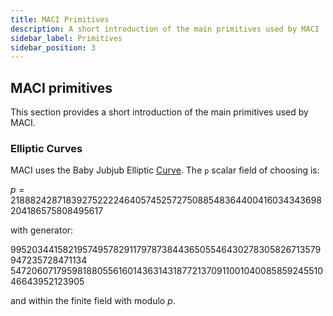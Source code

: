```yaml
---
title: MACI Primitives
description: A short introduction of the main primitives used by MACI
sidebar_label: Primitives
sidebar_position: 3
---
```


## MACI primitives

This section provides a short introduction of the main primitives used by MACI.

### Elliptic Curves

MACI uses the Baby Jubjub Elliptic [Curve](https://iden3-docs.readthedocs.io/en/latest/_downloads/33717d75ab84e11313cc0d8a090b636f/Baby-Jubjub.pdf). The `p` scalar field of choosing is:

$p=21888242871839275222246405745257275088548364400416034343698204186575808495617$

with generator:

$995203441582195749578291179787384436505546430278305826713579947235728471134$
$5472060717959818805561601436314318772137091100104008585924551046643952123905$

and within the finite field with modulo $p$.

<!-- TODO: fix math expressions - current syntax creates compilation errors -->
<!-- https://docusaurus.io/docs/markdown-features/math-equations -->

<!-- ### Key Pairs

MACI uses Node.js's `crypto.randomBytes(32)` function to generate a cryptographically strong pseudorandom 32-byte value, as well as an algorithm to prevent modulo bias. In pseudocode this is:

```python
lim = 2 ** 256
min = lim - p
rand = null
while true:
    rand = BigInt(crypto.getRandomBytes(32))
    if rand >= min:
        break

privKey = rand % p
```

A public key is a point on the Baby Jubjub [curve](https://iden3-docs.readthedocs.io/en/latest/_downloads/33717d75ab84e11313cc0d8a090b636f/Baby-Jubjub.pdf), which is deterministically derived from a private key `s`.

### Message Signing

To sign messages, MACI uses the Edwards-curve Digital Signature Algorithm (EdDSA), implemented by [iden3](https://iden3-docs.readthedocs.io/en/latest/iden3_repos/research/publications/zkproof-standards-workshop-2/ed-dsa/ed-dsa.html#ed-dsa).

### Hash Functions

MACI uses the Poseidon hash function, which is proven to be very efficient in ZK applications. Poseidon accepts $n$ inputs and produces 1 output:

$y = \mathsf{poseidon_n}([x_1, x_2, ..., x_n])$

Also, SHA256 is used to compress public inputs to a circuit into a single field element in the finite field $F$ mod $p$.

### Message Encryption

In order to encrypt messages, MACI uses Poseidon in DuplexSponge [mode](https://dusk.network/uploads/Encryption-with-Poseidon.pdf). This provides an encryption function and a decryption function:

- $C$ as $\mathsf{poseidonEncrypt}(k_s[0], k_s[1], N, l, t[])$
- $\mathsf{poseidonDecrypt}(k_s[0], k_s[1], N, l, C)$

In more details,

- $k_s$ is the shared key, a point on the Baby Jubjub curve
- $N$ is the nonce, which we hardcode to 0
- $l$ is the length of the plaintext $t[]$

The implementation can be found [here](https://github.com/weijiekoh/circomlib/).

### Shared Key Generation

The ECDH algorithm is used to generate a shared key, which is then used to encrypt each message. This allows to create messages which are only decryptable by the coordinator and the person sending the message.

In more details:

- The coordinator's public key $cPk$ is known to all. Their private key $cSk$ is secret.

- When the user publishes a message (i.e. casts a vote), they generate an ephemeral keypair with private key $eSk$ and public key $ePk$.

- The user generates the shared key $k$ using the coordinator's public key $cPk$ and the user's ephemeral private key $eSk$.

- The user encrypts the command and signature with $k$ to form a message.

- The user sends their ephemeral public key $ePk$ along with the ciphertext. The coordinator can recover the same shared key using their private key $cSk$ and the given ephemeral public key $ePk$.

### Merkle Trees

Rather than using Binary merkle trees, MACI uses Quinary merkle trees (5 leaves per node). This allows for more gas efficient computation using the Poseidon hash function.

#### Accumulator queue

This contract holds user sign-ups and messages. When a leaf is inserted into the `AccQueue`, the merkle root is not updated yet, instead the leaf is updated or the root of a subtree is re-computed. The smart contract exposes three functions:

- `enqueue(leaf)`: Enqueues a leaf into a subtree
  four out of five times it is invoked, an enqueue operation may or may not require the contract to perform a hash function. When it does, only up to $t_d$ required number of hashes need to be computed
- `mergeSubRoots()`: Merge all subtree roots into the shortest possible Merkle tree to fit
  Before computing the main Merkle root, it is necessary to compute the smallSRTroot (the smallest subroot tree root). This is the Merkle root of a tree which is small enough to fit all the subroots
  function which allows the coordinator to specify the number of queue operations to execute. The entire tree may be merged in a single transaction, or it may not.
- `merge()`: Calculate the Merkle root of all the leaves at height $d_t$

### Domain Objects

#### Verifying Keys

A verifying key $vk$ is comprised of the following elements:

1. $\alpha$, a point in the curve on which $G_1$ is defined
2. $\beta$, a point in the curve on which $G_2$ is defined
3. $\gamma$, a point in the curve on which $G_2$ is defined
4. $\delta$, a point in the curve on which $G_2$ is defined
5. $ic[]$, a list of points in the curve on which $G_1$ is defined

A verifying key is used to validate a zk-SNARK proof. Each unique permutation of parameters to a particular circuit has a different verifying key.

#### Private Keys

MACI's private keys allow users to send and decrypt messages. This key translates to a scalar point on the Baby Jubjub ellpitic curve. All keys are serialized with the prefix `macisk`.

#### Public Keys

Public keys also translate to a point on the Baby Jubjub elliptic curve, and is derived from the private key $k$. These are serialized with the prefix `macipk`.

#### Key Pair

A Key Pair is a private key and its corresponding public key.

#### Command

A command represents an action that a user may take. Such as casting a vote in a poll or changing their public key if bribed. It is made up of the following parameters:

| Symbol       | Name                    | Size | Description                                                                                        |
| ------------ | ----------------------- | ---- | -------------------------------------------------------------------------------------------------- |
| $cm_i$       | State index             | 50   | State leaf index where the signing key is located                                                  |
| $cm_{p_{x}}$ | Public key x-coordinate | 253  | If no change is necessary this parameter should reflect the current public key's x-coordinate      |
| $cm_{p_{y}}$ | Public key y-coordinate | 253  | If no change is necessary this parameter should reflect the current public key's y-coordinate      |
| $cm_{i_{v}}$ | Vote option index       | 50   | Option state leaf index of preference to assign the vote for                                       |
| $cm_w$       | Voting weight           | 50   | Voice credit balance allocation, this is an arbitary value dependent on a user's available credits |
| $cm_n$       | Nonce                   | 50   | State leaf's index of actions committed plus one                                                   |
| $cm_{id}$    | Poll id                 | 50   | The poll's identifier to cast in regard to                                                         |
| $cm_s$       | Salt                    | 253  | An entropy value to inhibit brute force attacks                                                    |

#### Message

A message is an encrypted command using the shared key $k_s$ between the voter and the coordinator. The plaintext $t$ is computed as such:

$t = [p, cm_{p_{x}}, cm_{p_{y}}, cm_s, R8[0], R8[1], S]$

While the message can be computed with the formula below:

$M$ = $\mathsf{poseidonEncrypt}(k_s[0], k_s[1], cm_n, 7, t)$

#### Decrypting a message

To decrypt a message using $k_s$ is expressed as

$[p, R8[0], R8[1], cm_s]$ = $\mathsf{poseidonDecrypt}(M, k_s[0], k_s[1], cm_n, 7)$

To unpack $p$ to it's original five parameters, it must be seperated into 50 bit values from the parent 250 bit value. To extract 50 bits at byte $n$, we:

1. initialise 50 bits
2. shift left by $n$ bits
3. bitwise AND with $p$
4. shift right by $n$ bits

### Ballot

A Ballot represents a particular user's votes in a poll, as well as their next valid nonce. It is akin to a voting slip, which belongs to only one voter and contains a list of their choices.

| Symbol    | Name                       | Comments                                                                   |
| --------- | -------------------------- | -------------------------------------------------------------------------- |
| $blt_{v}$ | An array of vote weights   | $blt_{v[i]}$ refers to the vote weights assigned to vote option $i$        |
| $blt_n$   | The current nonce          | Starts from 0 and increments, so the first valid command must have nonce 1 |
| $blt_d$   | The vote option tree depth |                                                                            |

The hash $blt$ is computed as such:

1. Compute the Merkle root of $blt_v$, arity 5, of a tree of depth $blt_d$; let this value be $blt_r$
2. Compute $\mathsf{poseidon_2}([blt_n, blt_r])$

### State leaf

A state leaf represents a user's participation declared through an identity (their public key) and information relevant to their ability or right to cast votes in a poll (their voice credit balance and the block timestamp at which they signed up).

We define a state leaf $sl$ as the $\mathsf{poseidon_4}$ hash of the following:

| Symbol     | Name                      | Comments                                    |
| ---------- | ------------------------- | ------------------------------------------- |
| $sl_{P_x}$ | Public key's x-coordinate |                                             |
| $sl_{P_y}$ | Public key's y-coordinate |                                             |
| $sl_{v}$   | Voice credit balance      |                                             |
| $sl_{t}$   | Block timestamp           | In Unix time (seconds since Jan 1 1970 UTC) |

The hash $sl$ is computed as such:

$sl = \mathsf{poseidon_4}([sl_{A_x}, sl_{A_y}, sl_{v}, sl_{t}])$

#### Blank state leaf

A blank state leaf $sl_B$ has the following value:

$6769006970205099520508948723718471724660867171122235270773600567925038008762$

This value is computed as such:

$A_{b_x} = 10457101036533406547632367118273992217979173478358440826365724437999023779287$
$A_{b_y} = 19824078218392094440610104313265183977899662750282163392862422243483260492317$
$sl_B = \mathsf{poseidon_4}([A_{b0}, A_{b1}, 0, 0])$

The code to derive $A_{b_x}$ and $A_{b_y}$ is [here](https://github.com/iden3/circomlib/blob/d5ed1c3ce4ca137a6b3ca48bec4ac12c1b38957a/src/pedersen_printbases.js). The function call required is `pedersenHash.getBasePoint('blake', 0)`

1. Hash the string `PedersenGenerator_00000000000000000000000000000000_00000000000000000000000000000000` with $\mathsf{blake_{256}}$. In big-endian hexadecimal format, the hash should be `1b3ef77ef2cd620fd2358e69dd564f35556aad552fdd7f06b777bd3a1d697160`.
2. Set the 255th bit to 0. The result should be `1b3ef77ef2cd620fd2358e69dd564f35556aad552fdd7f06b777bd3a1d697120`.
3. Use the method to convert a buffer to a point on the BabyJub curve described in [2.3.2].
4. Multiply the point by 8. The result is the point with x-value $A_{b_x}$ and y-value $A_{b_y}$

Given the [elliptic curve discrete logarithm problem](https://wstein.org/edu/2007/spring/ent/ent-html/node89.html), we assume that no-one knows the private key $s \in \mathbb{F}_p$ and by using the public key generation procedure in [1.4], we can derive $A_{b_x}$ and $A_{b_y}$. Furthermore, the string above (`PedersenGenerator...`) acts as a nothing-up-my-sleeve value. -->
